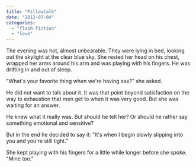 ```yaml
---
title: "Pillowtalk"
date: "2012-07-04"
categories: 
  - "flash-fiction"
  - "love"
---
```


The evening was hot, almost unbearable. They were lying in bed, looking out the skylight at the clear blue sky. She rested her head on his chest, wrapped her arms around his arm and was playing with his fingers. He was drifting in and out of sleep.

"What's your favorite thing when we're having sex?" she asked.

He did not want to talk about it. It was that point beyond satisfaction on the way to exhaustion that men get to when it was very good. But she was waiting for an answer.

He knew what it really was. But should he tell her? Or should he rather say something emotional and sensitive?

But in the end he decided to say it: "It's when I begin slowly slipping into you and you're still tight."

She kept playing with his fingers for a little while longer before she spoke. "Mine too."

